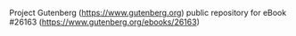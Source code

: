 Project Gutenberg (https://www.gutenberg.org) public repository for eBook #26163 (https://www.gutenberg.org/ebooks/26163)
